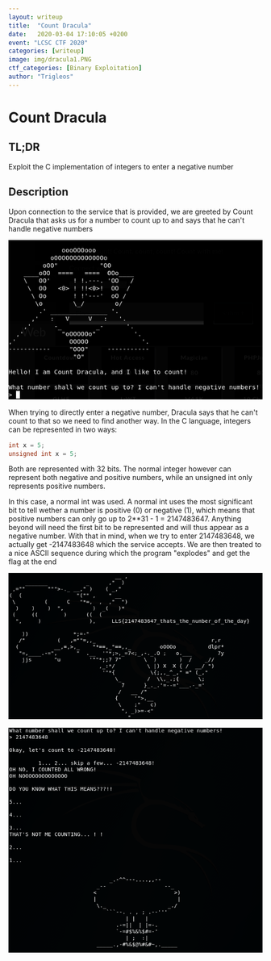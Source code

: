 ```yaml
---
layout: writeup
title:  "Count Dracula"
date:   2020-03-04 17:10:05 +0200
event: "LCSC CTF 2020"
categories: [writeup]
image: img/dracula1.PNG
ctf_categories: [Binary Exploitation]
author: "Trigleos"
---
```


# Count Dracula


## TL;DR
Exploit the C implementation of integers to enter a negative number

## Description
Upon connection to the service that is provided, we are greeted by Count Dracula that asks us for a number to count up to and says that he can't handle negative numbers

![dracula](img/dracula1.PNG)

When trying to directly enter a negative number, Dracula says that he can't count to that so we need to find another way.
In the C language, integers can be represented in two ways:
```C
int x = 5;
unsigned int x = 5;
```
Both are represented with 32 bits. The normal integer however can represent both negative and positive numbers, while an unsigned int only represents positive numbers.

In this case, a normal int was used. A normal int uses the most significant bit to tell wether a number is positive (0) or negative (1), which means that positive numbers can only go up to 2**31 - 1 = 2147483647. Anything beyond will need the first bit to be represented and will thus appear as a negative number. With that in mind, when we try to enter 2147483648, we actually get -2147483648 which the service accepts. We are then treated to a nice ASCII sequence during which the program "explodes" and get the flag at the end

![ASCII sequence](img/dracula2.PNG)

![flag](img/dracula3.PNG)
